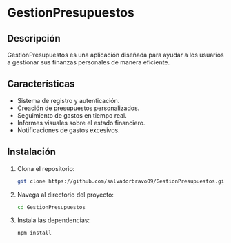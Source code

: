 # GestionPresupuestos

## Descripción
GestionPresupuestos es una aplicación diseñada para ayudar a los usuarios a gestionar sus finanzas personales de manera eficiente.

## Características
- Sistema de registro y autenticación.
- Creación de presupuestos personalizados.
- Seguimiento de gastos en tiempo real.
- Informes visuales sobre el estado financiero.
- Notificaciones de gastos excesivos.

## Instalación
1. Clona el repositorio:
   ```bash
   git clone https://github.com/salvadorbravo09/GestionPresupuestos.git
   ```
2. Navega al directorio del proyecto:
   ```bash
   cd GestionPresupuestos
   ```
3. Instala las dependencias:
   ```bash
   npm install
   ```
